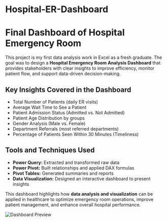 # Hospital-ER-Dashboard
# Final Dashboard of Hospital Emergency Room  

This project is my first data analysis work in Excel as a fresh graduate. The goal was to design a **Hospital Emergency Room Analysis Dashboard** that provides stakeholders with clear insights to improve efficiency, monitor patient flow, and support data-driven decision-making.  

## Key Insights Covered in the Dashboard  
- Total Number of Patients (daily ER visits)  
- Average Wait Time to See a Patient  
- Patient Admission Status (Admitted vs. Not Admitted)  
- Patient Age Distribution by groups  
- Gender Analysis (Male vs. Female)  
- Department Referrals (most referred departments)  
- Percentage of Patients Seen Within 30 Minutes (Timeliness)  

## Tools and Techniques Used  
- **Power Query:** Extracted and transformed raw data  
- **Power Pivot:** Built relationships and applied DAX formulas  
- **Pivot Tables:** Generated summaries and reports  
- **Data Visualization:** Designed an interactive dashboard to present insights  

This dashboard highlights how **data analysis and visualization** can be applied in healthcare to optimize emergency room operations, improve patient management, and enhance overall hospital performance.  

![Dashboard Preview](dashboard_preview.png)
